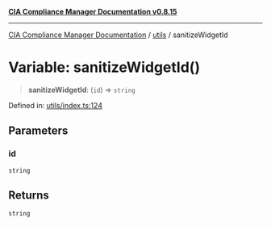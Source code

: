 [**CIA Compliance Manager Documentation v0.8.15**](../../README.md)

***

[CIA Compliance Manager Documentation](../../modules.md) / [utils](../README.md) / sanitizeWidgetId

# Variable: sanitizeWidgetId()

> **sanitizeWidgetId**: (`id`) => `string`

Defined in: [utils/index.ts:124](https://github.com/Hack23/cia-compliance-manager/blob/50a3bb1fa64948444e36c06fee075b5043350db0/src/utils/index.ts#L124)

## Parameters

### id

`string`

## Returns

`string`

